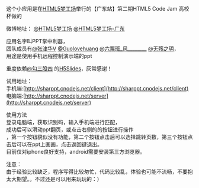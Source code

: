 这个小应用是在[HTML5梦工场](http://www.html5dw.com/index/)举行的【广东站】第二期HTML5 Code Jam 高校杯做的  

微博地址：
[@HTML5梦工场](http://weibo.com/html5dc)
[@HTML5梦工场-广东 ](http://weibo.com/html5gd)

应用名字叫PPT掌中利器，  
团队成员有[@张津华V](http://weibo.com/zhjinh) [@Guolovehuang](http://weibo.com/u/2580099561) [@六粟班_风________](http://weibo.com/evan362) [@无殇之玥](http://weibo.com/wushangzhiyue)，  
用途是使用手机远程控制演示端的ppt  

重度依赖[@勾三股四](http://weibo.com/mx006)  的[H5Slides](https://github.com/EvanYellow/h5slides)，灰常感谢！  

试用地址：  
手机端:[http://sharppt.cnodejs.net/client](http://sharppt.cnodejs.net/client)
电脑端:[http://sharppt.cnodejs.net/server](http://sharppt.cnodejs.net/server)  

使用方法  
登录电脑端，获取识别码，输入手机端进行匹配，  
成功后可以滑动ppt翻页，或点击右侧的的按钮进行操作  
，第一个按钮貌似没有功能，第二个按钮点击后可以选择跳转页数，第三个按钮点击后可以在ppt上画画，点击返回键退出。   
目前仅对iphone良好支持，android需要安装第三方浏览器。

注意：  
由于经验比较缺乏，程序写得比较匆忙，代码比较乱，体验也可能不流畅，不要抱太大期望。。不过还是可以用来玩玩的：） 
